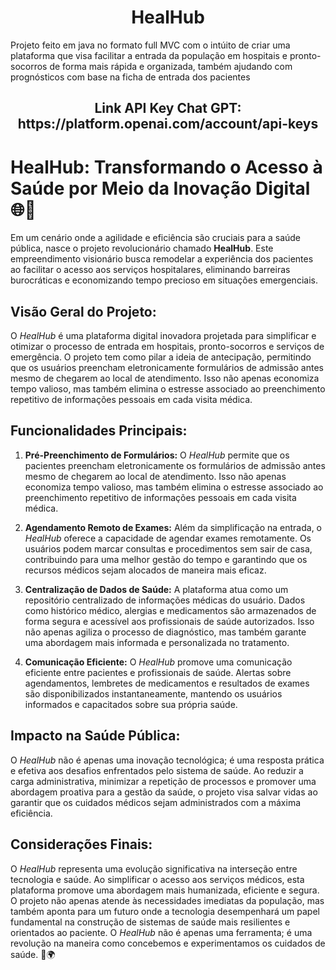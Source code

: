 <h1 align="center">HealHub</h1>

Projeto feito em java no formato full MVC com o intúito de criar uma plataforma que visa facilitar a entrada da população em hospitais e pronto-socorros de forma mais rápida e organizada, também ajudando com prognósticos com base na ficha de entrada dos pacientes

<h2 align="center">Link API Key Chat GPT: https://platform.openai.com/account/api-keys</h2>

# **HealHub: Transformando o Acesso à Saúde por Meio da Inovação Digital** 🌐🏥

Em um cenário onde a agilidade e eficiência são cruciais para a saúde pública, nasce o projeto revolucionário chamado **HealHub**. Este empreendimento visionário busca remodelar a experiência dos pacientes ao facilitar o acesso aos serviços hospitalares, eliminando barreiras burocráticas e economizando tempo precioso em situações emergenciais.

## **Visão Geral do Projeto:**
O *HealHub* é uma plataforma digital inovadora projetada para simplificar e otimizar o processo de entrada em hospitais, pronto-socorros e serviços de emergência. O projeto tem como pilar a ideia de antecipação, permitindo que os usuários preencham eletronicamente formulários de admissão antes mesmo de chegarem ao local de atendimento. Isso não apenas economiza tempo valioso, mas também elimina o estresse associado ao preenchimento repetitivo de informações pessoais em cada visita médica.

## **Funcionalidades Principais:**
1. **Pré-Preenchimento de Formulários:**
   O *HealHub* permite que os pacientes preencham eletronicamente os formulários de admissão antes mesmo de chegarem ao local de atendimento. Isso não apenas economiza tempo valioso, mas também elimina o estresse associado ao preenchimento repetitivo de informações pessoais em cada visita médica.

2. **Agendamento Remoto de Exames:**
   Além da simplificação na entrada, o *HealHub* oferece a capacidade de agendar exames remotamente. Os usuários podem marcar consultas e procedimentos sem sair de casa, contribuindo para uma melhor gestão do tempo e garantindo que os recursos médicos sejam alocados de maneira mais eficaz.

3. **Centralização de Dados de Saúde:**
   A plataforma atua como um repositório centralizado de informações médicas do usuário. Dados como histórico médico, alergias e medicamentos são armazenados de forma segura e acessível aos profissionais de saúde autorizados. Isso não apenas agiliza o processo de diagnóstico, mas também garante uma abordagem mais informada e personalizada no tratamento.

4. **Comunicação Eficiente:**
   O *HealHub* promove uma comunicação eficiente entre pacientes e profissionais de saúde. Alertas sobre agendamentos, lembretes de medicamentos e resultados de exames são disponibilizados instantaneamente, mantendo os usuários informados e capacitados sobre sua própria saúde.

## **Impacto na Saúde Pública:**
O *HealHub* não é apenas uma inovação tecnológica; é uma resposta prática e efetiva aos desafios enfrentados pelo sistema de saúde. Ao reduzir a carga administrativa, minimizar a repetição de processos e promover uma abordagem proativa para a gestão da saúde, o projeto visa salvar vidas ao garantir que os cuidados médicos sejam administrados com a máxima eficiência.

## **Considerações Finais:**
O *HealHub* representa uma evolução significativa na interseção entre tecnologia e saúde. Ao simplificar o acesso aos serviços médicos, esta plataforma promove uma abordagem mais humanizada, eficiente e segura. O projeto não apenas atende às necessidades imediatas da população, mas também aponta para um futuro onde a tecnologia desempenhará um papel fundamental na construção de sistemas de saúde mais resilientes e orientados ao paciente. O *HealHub* não é apenas uma ferramenta; é uma revolução na maneira como concebemos e experimentamos os cuidados de saúde. 🚀🌍
